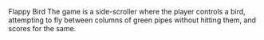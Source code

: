 Flappy Bird
The game is a side-scroller where the player controls a bird, attempting to fly between columns of green pipes without hitting them, and scores for the same.

